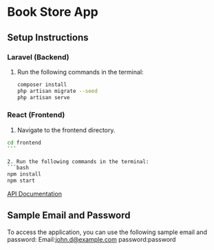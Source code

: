 # Book Store App

## Setup Instructions

### Laravel (Backend)

1. Run the following commands in the terminal:
    ```bash
    composer install
    php artisan migrate --seed
    php artisan serve
    ```

### React (Frontend)

1. Navigate to the frontend directory.

````bash
cd frontend
```

2. Run the following commands in the terminal:
```bash
npm install
npm start
````

[API Documentation](https://himanibhatt121295.gitbook.io/api-doc-for-book-store)

## Sample Email and Password

To access the application, you can use the following sample email and password:
Email:john.d@example.com
password:password
